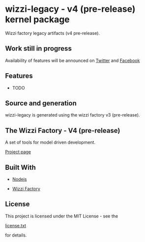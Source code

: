 # wizzi-legacy - v4 (pre-release) kernel package

Wizzi factory legacy artifacts (v4 pre-release).

## Work still in progress

Availability of features will be announced
on [Twitter](https://twitter.com/wizziteam) and [Facebook](https://www.facebook.com/wizzifactory)

## Features
* TODO 

## Source and generation
wizzi-legacy is generated using the wizzi factory v3 (pre-release).

## The Wizzi Factory - V4 (pre-release)

A set of tools for model driven development.


<p>

<a href="https://wizzifactory.github.io/">Project page
</a>

</p>

## Built With
* [Nodejs](https://nodejs.org)

* [Wizzi Factory](https://github.com/wizzifactory)


## License

<p>This project is licensed under the MIT License - see the

<a href="license.txt">license.txt
</a>


<p>for details.
</p>

</p>

